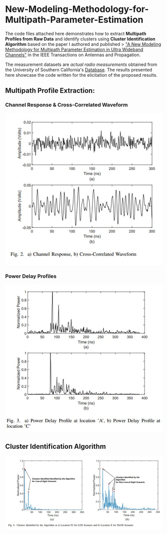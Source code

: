 # New-Modeling-Methodology-for-Multipath-Parameter-Estimation
The code files attached here demonstrates how to extract **Multipath Profiles from Raw Data** and identify clusters using **Cluster Identification Algorithm** based on the paper I authored and published > ["A New Modeling Methodology for Multipath Parameter Estimation in Ultra Wideband Channels"](https://ieeexplore.ieee.org/abstract/document/8852816) in the IEEE Transactions on Antennas and Propagation.

The measurement datasets are *actual radio measurements* obtained from the University of Southern California's [Database](http://ultra.usc.edu/uwb_database/).
The results presented here showcase the code written for the elicitation of the proposed results. 

## Multipath Profile Extraction:
### Channel Response & Cross-Correlated Waveform
![Multipath](MP2.JPG)

### Power Delay Profiles
![Multipath](MP1.JPG) 


## Cluster Identification Algorithm
![CIA](CIA.JPG)
